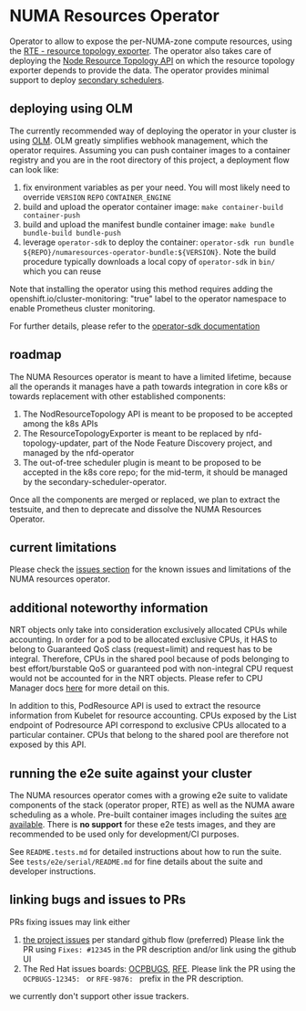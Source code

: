 # NUMA Resources Operator

Operator to allow to expose the per-NUMA-zone compute resources, using the [RTE - resource topology exporter](https://github.com/k8stopologyawareschedwg/resource-topology-exporter).
The operator also takes care of deploying the [Node Resource Topology API](https://github.com/k8stopologyawareschedwg/noderesourcetopology-api) on which the resource topology exporter depends to provide the data.
The operator provides minimal support to deploy [secondary schedulers](https://github.com/openshift-kni/scheduler-plugins).

## deploying using OLM

The currently recommended way of deploying the operator in your cluster is using [OLM](https://github.com/operator-framework/operator-lifecycle-manager/). OLM greatly simplifies webhook management, which the operator requires.
Assuming you can push container images to a container registry and you are in the root directory of this project, a deployment flow can look like:

1. fix environment variables as per your need. You will most likely need to override `VERSION` `REPO` `CONTAINER_ENGINE`
1. build and upload the operator container image: `make container-build container-push`
1. build and upload the manifest bundle container image: `make bundle bundle-build bundle-push`
1. leverage `operator-sdk` to deploy the container: `operator-sdk run bundle ${REPO}/numaresources-operator-bundle:${VERSION}`. Note the build procedure typically downloads a local copy of `operator-sdk` in `bin/` which you can reuse

Note that installing the operator using this method requires adding the openshift.io/cluster-monitoring: "true" label to the operator namespace to enable Prometheus cluster monitoring.

For further details, please refer to the [operator-sdk documentation](https://sdk.operatorframework.io/docs/olm-integration/tutorial-bundle/)

## roadmap

The NUMA Resources operator is meant to have a limited lifetime, because all the operands it manages have a path towards
integration in core k8s or towards replacement with other established components:
1. The NodResourceTopology API is meant to be proposed to be accepted among the k8s APIs
2. The ResourceTopologyExporter is meant to be replaced by nfd-topology-updater, part of the Node Feature Discovery project,
   and managed by the nfd-operator
3. The out-of-tree scheduler plugin is meant to be proposed to be accepted in the k8s core repo; for the mid-term,
   it should be managed by the secondary-scheduler-operator.

Once all the components are merged or replaced, we plan to extract the testsuite, and then to deprecate and dissolve
the NUMA Resources Operator.

## current limitations

Please check the [issues section](https://github.com/openshift-kni/numaresources-operator/issues) for the known issues and limitations of the NUMA resources operator.

## additional noteworthy information

NRT objects only take into consideration exclusively allocated CPUs while accounting. In order for a pod to be allocated exclusive CPUs, it HAS to belong to Guaranteed QoS class (request=limit) and request has to be integral. Therefore, CPUs in the shared pool because of pods belonging to best effort/burstable QoS or guaranteed pod with non-integral CPU request would not be accounted for in the NRT objects. Please refer to CPU Manager docs [here](https://kubernetes.io/docs/tasks/administer-cluster/cpu-management-policies/#static-policy) for more detail on this.

In addition to this, PodResource API is used to extract the resource information from Kubelet for resource accounting. CPUs exposed by the List endpoint of Podresource API correspond to exclusive CPUs allocated to a particular container. CPUs that belong to the shared pool are therefore not exposed by this API.

## running the e2e suite against your cluster

The NUMA resources operator comes with a growing e2e suite to validate components of the stack (operator proper, RTE) as well as the NUMA aware scheduling as a whole.
Pre-built container images including the suites [are available](https://quay.io/repository/openshift-kni/numaresources-operator-tests).
There is **no support** for these e2e tests images, and they are recommended to be used only for development/CI purposes.

See `README.tests.md` for detailed instructions about how to run the suite.
See `tests/e2e/serial/README.md` for fine details about the suite and developer instructions.

## linking bugs and issues to PRs

PRs fixing issues may link either
1. [the project issues](https://github.com/openshift-kni/numaresources-operator/issues) per standard github flow (preferred)
   Please link the PR using `Fixes: #12345` in the PR description and/or link using the github UI
2. The Red Hat issues boards: [OCPBUGS](https://issues.redhat.com/projects/OCPBUGS/issues), [RFE](https://issues.redhat.com/projects/RFE/issues).
   Please link the PR using the `OCPBUGS-12345: ` or `RFE-9876: ` prefix in the PR description.

we currently don't support other issue trackers.
